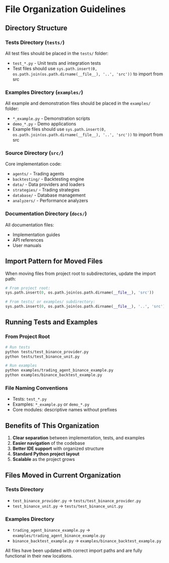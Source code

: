 # File Organization Guidelines

## Directory Structure

### Tests Directory (`tests/`)
All test files should be placed in the `tests/` folder:
- `test_*.py` - Unit tests and integration tests
- Test files should use `sys.path.insert(0, os.path.join(os.path.dirname(__file__), '..', 'src'))` to import from src

### Examples Directory (`examples/`)
All example and demonstration files should be placed in the `examples/` folder:
- `*_example.py` - Demonstration scripts
- `demo_*.py` - Demo applications
- Example files should use `sys.path.insert(0, os.path.join(os.path.dirname(__file__), '..', 'src'))` to import from src

### Source Directory (`src/`)
Core implementation code:
- `agents/` - Trading agents
- `backtesting/` - Backtesting engine
- `data/` - Data providers and loaders
- `strategies/` - Trading strategies
- `database/` - Database management
- `analyzers/` - Performance analyzers

### Documentation Directory (`docs/`)
All documentation files:
- Implementation guides
- API references
- User manuals

## Import Pattern for Moved Files

When moving files from project root to subdirectories, update the import path:

```python
# From project root:
sys.path.insert(0, os.path.join(os.path.dirname(__file__), 'src'))

# From tests/ or examples/ subdirectory:
sys.path.insert(0, os.path.join(os.path.dirname(__file__), '..', 'src'))
```

## Running Tests and Examples

### From Project Root
```bash
# Run tests
python tests/test_binance_provider.py
python tests/test_binance_unit.py

# Run examples
python examples/trading_agent_binance_example.py
python examples/binance_backtest_example.py
```

### File Naming Conventions
- Tests: `test_*.py`
- Examples: `*_example.py` or `demo_*.py`
- Core modules: descriptive names without prefixes

## Benefits of This Organization
1. **Clear separation** between implementation, tests, and examples
2. **Easier navigation** of the codebase
3. **Better IDE support** with organized structure
4. **Standard Python project layout**
5. **Scalable** as the project grows

## Files Moved in Current Organization

### Tests Directory
- `test_binance_provider.py` → `tests/test_binance_provider.py`
- `test_binance_unit.py` → `tests/test_binance_unit.py`

### Examples Directory
- `trading_agent_binance_example.py` → `examples/trading_agent_binance_example.py`
- `binance_backtest_example.py` → `examples/binance_backtest_example.py`

All files have been updated with correct import paths and are fully functional in their new locations.
